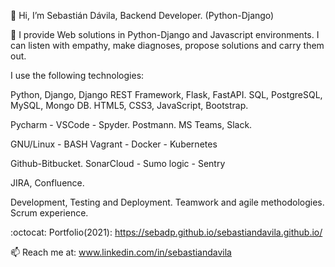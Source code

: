 👋 Hi, I’m Sebastián Dávila, Backend Developer. (Python-Django)

👀  I provide Web solutions in Python-Django and Javascript environments.
    I can listen with empathy, make diagnoses, propose solutions and carry them out.

I use the following technologies:

Python, Django, Django REST Framework, Flask, FastAPI.
SQL, PostgreSQL, MySQL, Mongo DB.
HTML5, CSS3, JavaScript, Bootstrap.

Pycharm - VSCode - Spyder.
Postmann.
MS Teams, Slack.

GNU/Linux - BASH
Vagrant - Docker - Kubernetes

Github-Bitbucket.
SonarCloud - Sumo logic - Sentry

JIRA, Confluence.

Development, Testing and Deployment.
Teamwork and agile methodologies. Scrum experience.

:octocat: Portfolio(2021): https://sebadp.github.io/sebastiandavila.github.io/

📫 Reach me at: www.linkedin.com/in/sebastiandavila
